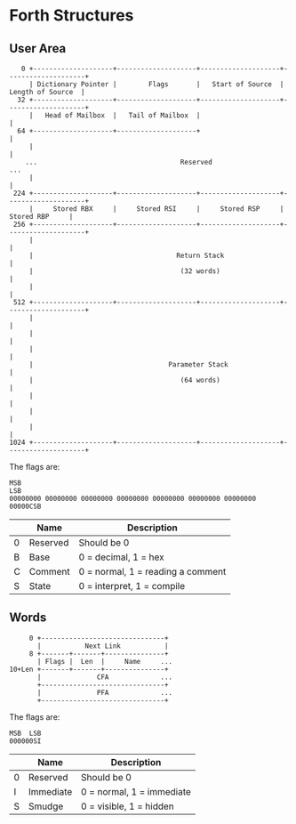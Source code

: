 Forth Structures
================

User Area
---------

```
   0 +--------------------+--------------------+--------------------+--------------------+
     | Dictionary Pointer |        Flags       |   Start of Source  |  Length of Source  |
  32 +--------------------+--------------------+--------------------+--------------------+
     |   Head of Mailbox  |   Tail of Mailbox  |                                         |
  64 +--------------------+--------------------+                                         |
     |                                                                                   |
    ...                                    Reserved                                     ...
     |                                                                                   |
 224 +--------------------+--------------------+--------------------+--------------------+
     |     Stored RBX     |     Stored RSI     |     Stored RSP     |     Stored RBP     |
 256 +--------------------+--------------------+--------------------+--------------------+
     |                                                                                   |
     |                                    Return Stack                                   |
     |                                     (32 words)                                    |
     |                                                                                   |
 512 +--------------------+--------------------+--------------------+--------------------+
     |                                                                                   |
     |                                                                                   |
     |                                                                                   |
     |                                  Parameter Stack                                  |
     |                                     (64 words)                                    |
     |                                                                                   |
     |                                                                                   |
     |                                                                                   |
1024 +--------------------+--------------------+--------------------+--------------------+
```

The flags are:

```
MSB                                                                 LSB
00000000 00000000 00000000 00000000 00000000 00000000 00000000 00000CSB
```

|   | Name     | Description                       |
|---|----------|-----------------------------------|
| 0 | Reserved | Should be 0                       |
| B | Base     | 0 = decimal, 1 = hex              |
| C | Comment  | 0 = normal, 1 = reading a comment |
| S | State    | 0 = interpret, 1 = compile        |

Words
-----

```
     0 +-------------------------------+
       |           Next Link           |
     8 +-------+-------+---------------+
       | Flags |  Len  |     Name     ...
10+Len +-------+-------+---------------+
       |              CFA             ...
       +-------------------------------+
       |              PFA             ...
       +-------------------------------+
```

The flags are:

```
MSB  LSB
000000SI
```

|   | Name      | Description               |
|---|-----------|---------------------------|
| 0 | Reserved  | Should be 0               |
| I | Immediate | 0 = normal, 1 = immediate |
| S | Smudge    | 0 = visible, 1 = hidden   |
